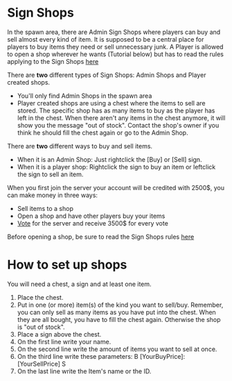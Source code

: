 Sign Shops
==========

In the spawn area, there are Admin Sign Shops where players can buy and sell almost every kind of item. It is supposed to be a central place for players to buy items they need or sell unnecessary junk. A Player is allowed to open a shop wherever he wants (Tutorial below) but has to read the rules applying to the Sign Shops [here](http://earthcraftsurvival.com/rules.html)

There are **two** different types of Sign Shops: Admin Shops and Player created shops.

- You'll only find Admin Shops in the spawn area
- Player created shops are using a chest where the items to sell are stored. The specific shop has as many items to buy as the player has left in the chest. When there aren't any items in the chest anymore, it will show you the message "out of stock". Contact the shop's owner if you think he should fill the chest again or go to the Admin Shop.

There are **two** different ways to buy and sell items.
- When it is an Admin Shop: Just rightclick the [Buy] or [Sell] sign.
- When it is a player shop: Rightclick the sign to buy an item or leftclick the sign to sell an item.

When you first join the server your account will be credited with 2500$, you can make money in three ways:

- Sell items to a shop
- Open a shop and have other players buy your items
- [Vote](http://earthcraftsurvival.com/vote.html) for the server and receive 3500$ for every vote

Before opening a shop, be sure to read the Sign Shops rules [here](http://earthcraftsurvival.com/rules.html)

How to set up shops
===================

You will need a chest, a sign and at least one item.

1. Place the chest.
2. Put in one (or more) item(s) of the kind you want to sell/buy. Remember, you can only sell as many items as you have put into the chest. When they are all bought, you have to fill the chest again. Otherwise the shop is "out of stock".
3. Place a sign above the chest.
4. On the first line write your name.
5. On the second line write the amount of items you want to sell at once.
6. On the third line write these parameters: B [YourBuyPrice]:[YourSellPrice] S
7. On the last line write the Item's name or the ID.

 